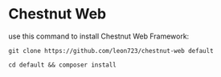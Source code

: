 # Chestnut Web

use this command to install Chestnut Web Framework:

```
git clone https://github.com/leon723/chestnut-web default

cd default && composer install
```

